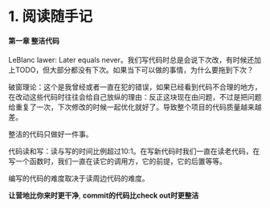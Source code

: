 # 1. 阅读随手记
#### 第一章 整洁代码
LeBlanc lawer: Later equals never。我们写代码时总是会说下次改，有时候还加上TODO，但大部分都没有下次。如果当下可以做的事情，为什么要拖到下次？

破窗理论：这个是我曾经或者一直在犯的错误，如果已经看到代码不合理的地方，在改动这些代码时往往会给自己放纵的理由：反正这块现在由问题，不过是把问题给重复了一次，下次修改的时候一起优化就好了。导致整个项目的代码质量越来越差。

整洁的代码只做好一件事。

代码读和写：读与写的时间比例超过10:1。在写新代码时我们一直在读老代码，在写一个函数时，我们一直在读它的调用方，它的前提，它的后置等等。

编写的代码的难度取决于读周边代码的难度。

__让营地比你来时更干净__, __commit的代码比check out时更整洁__